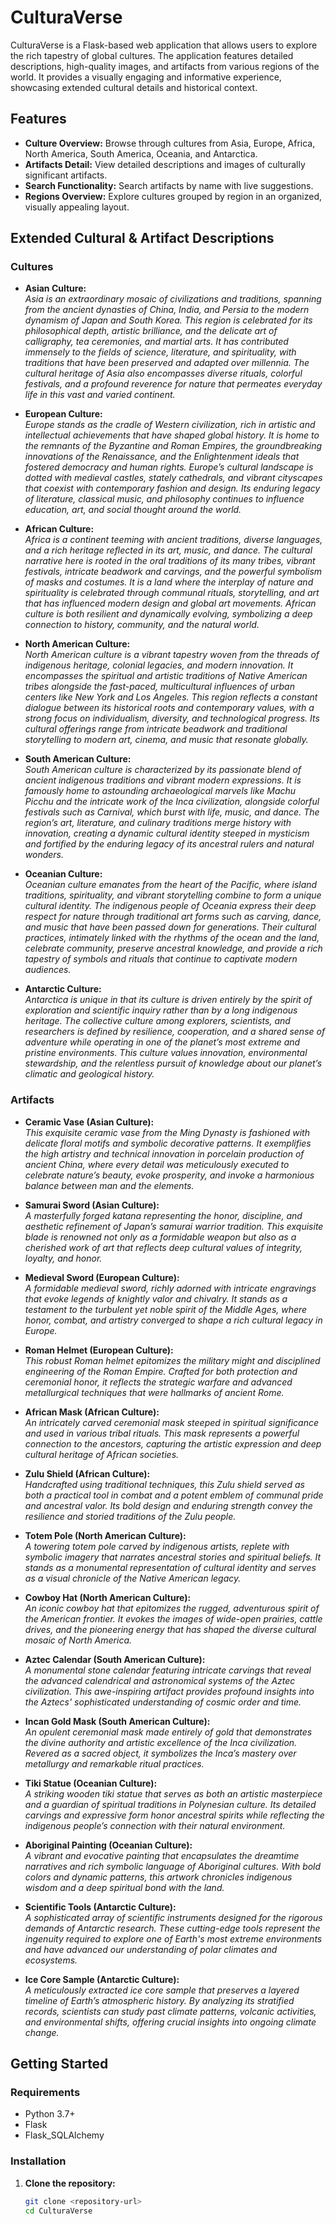# CulturaVerse

CulturaVerse is a Flask-based web application that allows users to explore the rich tapestry of global cultures. The application features detailed descriptions, high-quality images, and artifacts from various regions of the world. It provides a visually engaging and informative experience, showcasing extended cultural details and historical context.

## Features

- **Culture Overview:** Browse through cultures from Asia, Europe, Africa, North America, South America, Oceania, and Antarctica.
- **Artifacts Detail:** View detailed descriptions and images of culturally significant artifacts.
- **Search Functionality:** Search artifacts by name with live suggestions.
- **Regions Overview:** Explore cultures grouped by region in an organized, visually appealing layout.

## Extended Cultural & Artifact Descriptions

### Cultures

- **Asian Culture:**  
  *Asia is an extraordinary mosaic of civilizations and traditions, spanning from the ancient dynasties of China, India, and Persia to the modern dynamism of Japan and South Korea. This region is celebrated for its philosophical depth, artistic brilliance, and the delicate art of calligraphy, tea ceremonies, and martial arts. It has contributed immensely to the fields of science, literature, and spirituality, with traditions that have been preserved and adapted over millennia. The cultural heritage of Asia also encompasses diverse rituals, colorful festivals, and a profound reverence for nature that permeates everyday life in this vast and varied continent.*

- **European Culture:**  
  *Europe stands as the cradle of Western civilization, rich in artistic and intellectual achievements that have shaped global history. It is home to the remnants of the Byzantine and Roman Empires, the groundbreaking innovations of the Renaissance, and the Enlightenment ideals that fostered democracy and human rights. Europe’s cultural landscape is dotted with medieval castles, stately cathedrals, and vibrant cityscapes that coexist with contemporary fashion and design. Its enduring legacy of literature, classical music, and philosophy continues to influence education, art, and social thought around the world.*

- **African Culture:**  
  *Africa is a continent teeming with ancient traditions, diverse languages, and a rich heritage reflected in its art, music, and dance. The cultural narrative here is rooted in the oral traditions of its many tribes, vibrant festivals, intricate beadwork and carvings, and the powerful symbolism of masks and costumes. It is a land where the interplay of nature and spirituality is celebrated through communal rituals, storytelling, and art that has influenced modern design and global art movements. African culture is both resilient and dynamically evolving, symbolizing a deep connection to history, community, and the natural world.*

- **North American Culture:**  
  *North American culture is a vibrant tapestry woven from the threads of indigenous heritage, colonial legacies, and modern innovation. It encompasses the spiritual and artistic traditions of Native American tribes alongside the fast-paced, multicultural influences of urban centers like New York and Los Angeles. This region reflects a constant dialogue between its historical roots and contemporary values, with a strong focus on individualism, diversity, and technological progress. Its cultural offerings range from intricate beadwork and traditional storytelling to modern art, cinema, and music that resonate globally.*

- **South American Culture:**  
  *South American culture is characterized by its passionate blend of ancient indigenous traditions and vibrant modern expressions. It is famously home to astounding archaeological marvels like Machu Picchu and the intricate work of the Inca civilization, alongside colorful festivals such as Carnival, which burst with life, music, and dance. The region’s art, literature, and culinary traditions merge history with innovation, creating a dynamic cultural identity steeped in mysticism and fortified by the enduring legacy of its ancestral rulers and natural wonders.*

- **Oceanian Culture:**  
  *Oceanian culture emanates from the heart of the Pacific, where island traditions, spirituality, and vibrant storytelling combine to form a unique cultural identity. The indigenous people of Oceania express their deep respect for nature through traditional art forms such as carving, dance, and music that have been passed down for generations. Their cultural practices, intimately linked with the rhythms of the ocean and the land, celebrate community, preserve ancestral knowledge, and provide a rich tapestry of symbols and rituals that continue to captivate modern audiences.*

- **Antarctic Culture:**  
  *Antarctica is unique in that its culture is driven entirely by the spirit of exploration and scientific inquiry rather than by a long indigenous heritage. The collective culture among explorers, scientists, and researchers is defined by resilience, cooperation, and a shared sense of adventure while operating in one of the planet’s most extreme and pristine environments. This culture values innovation, environmental stewardship, and the relentless pursuit of knowledge about our planet’s climatic and geological history.*

### Artifacts

- **Ceramic Vase (Asian Culture):**  
  *This exquisite ceramic vase from the Ming Dynasty is fashioned with delicate floral motifs and symbolic decorative patterns. It exemplifies the high artistry and technical innovation in porcelain production of ancient China, where every detail was meticulously executed to celebrate nature’s beauty, evoke prosperity, and invoke a harmonious balance between man and the elements.*

- **Samurai Sword (Asian Culture):**  
  *A masterfully forged katana representing the honor, discipline, and aesthetic refinement of Japan’s samurai warrior tradition. This exquisite blade is renowned not only as a formidable weapon but also as a cherished work of art that reflects deep cultural values of integrity, loyalty, and honor.*

- **Medieval Sword (European Culture):**  
  *A formidable medieval sword, richly adorned with intricate engravings that evoke legends of knightly valor and chivalry. It stands as a testament to the turbulent yet noble spirit of the Middle Ages, where honor, combat, and artistry converged to shape a rich cultural legacy in Europe.*

- **Roman Helmet (European Culture):**  
  *This robust Roman helmet epitomizes the military might and disciplined engineering of the Roman Empire. Crafted for both protection and ceremonial honor, it reflects the strategic warfare and advanced metallurgical techniques that were hallmarks of ancient Rome.*

- **African Mask (African Culture):**  
  *An intricately carved ceremonial mask steeped in spiritual significance and used in various tribal rituals. This mask represents a powerful connection to the ancestors, capturing the artistic expression and deep cultural heritage of African societies.*

- **Zulu Shield (African Culture):**  
  *Handcrafted using traditional techniques, this Zulu shield served as both a practical tool in combat and a potent emblem of communal pride and ancestral valor. Its bold design and enduring strength convey the resilience and storied traditions of the Zulu people.*

- **Totem Pole (North American Culture):**  
  *A towering totem pole carved by indigenous artists, replete with symbolic imagery that narrates ancestral stories and spiritual beliefs. It stands as a monumental representation of cultural identity and serves as a visual chronicle of the Native American legacy.*

- **Cowboy Hat (North American Culture):**  
  *An iconic cowboy hat that epitomizes the rugged, adventurous spirit of the American frontier. It evokes the images of wide-open prairies, cattle drives, and the pioneering energy that has shaped the diverse cultural mosaic of North America.*

- **Aztec Calendar (South American Culture):**  
  *A monumental stone calendar featuring intricate carvings that reveal the advanced calendrical and astronomical systems of the Aztec civilization. This awe-inspiring artifact provides profound insights into the Aztecs' sophisticated understanding of cosmic order and time.*
  
- **Incan Gold Mask (South American Culture):**  
  *An opulent ceremonial mask made entirely of gold that demonstrates the divine authority and artistic excellence of the Inca civilization. Revered as a sacred object, it symbolizes the Inca’s mastery over metallurgy and remarkable ritual practices.*

- **Tiki Statue (Oceanian Culture):**  
  *A striking wooden tiki statue that serves as both an artistic masterpiece and a guardian of spiritual traditions in Polynesian culture. Its detailed carvings and expressive form honor ancestral spirits while reflecting the indigenous people’s connection with their natural environment.*

- **Aboriginal Painting (Oceanian Culture):**  
  *A vibrant and evocative painting that encapsulates the dreamtime narratives and rich symbolic language of Aboriginal cultures. With bold colors and dynamic patterns, this artwork chronicles indigenous wisdom and a deep spiritual bond with the land.*
  
- **Scientific Tools (Antarctic Culture):**  
  *A sophisticated array of scientific instruments designed for the rigorous demands of Antarctic research. These cutting-edge tools represent the ingenuity required to explore one of Earth's most extreme environments and have advanced our understanding of polar climates and ecosystems.*
  
- **Ice Core Sample (Antarctic Culture):**  
  *A meticulously extracted ice core sample that preserves a layered timeline of Earth’s atmospheric history. By analyzing its stratified records, scientists can study past climate patterns, volcanic activities, and environmental shifts, offering crucial insights into ongoing climate change.*

## Getting Started

### Requirements

- Python 3.7+
- Flask
- Flask_SQLAlchemy

### Installation

1. **Clone the repository:**

   ```bash
   git clone <repository-url>
   cd CulturaVerse
